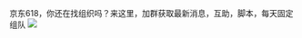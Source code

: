 京东618，你还在找组织吗？来这里，加群获取最新消息，互助，脚本，每天固定组队
![](https://raw.githubusercontent.com/wwqhy/jd_618/main/967e8d7a71fdf8c3819b1a630bdca26.jpg)